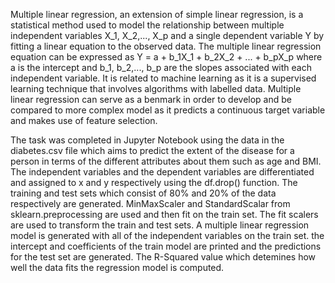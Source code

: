 Multiple linear regression, an extension of simple linear regression, is a statistical method used to model the relationship between multiple independent variables X_1, X_2,..., X_p and a single dependent variable Y by fitting a linear equation to the observed data. The multiple linear regression equation can be expressed as Y = a + b_1X_1 + b_2X_2 + ... + b_pX_p where a is the intercept and b_1, b_2,..., b_p are the slopes associated with each independent variable. It is related to machine learning as it is a supervised learning technique that involves algorithms with labelled data. Multiple linear regression can serve as a benmark in order to develop and be compared to more complex model as it predicts a continuous target variable and makes use of feature selection.

The task was completed in Jupyter Notebook using the data in the diabetes.csv file which aims to predict the extent of the disease for a person in terms of the different attributes about them such as age and BMI. The independent variables and the dependent variables are differentiated and assigned to x and y respectively using the df.drop() function. The training and test sets which consist of 80% and 20% of the data respectively are generated. MinMaxScaler and StandardScalar from sklearn.preprocessing are used and then fit on the train set. The fit scalers are used to transform the train and test sets. A multiple linear regression model is generated with all of the independent variables on the train set. the intercept and coefficients of the train model are printed and the predictions for the test set are generated. The R-Squared value which detemines how well the data fits the regression model is computed. 
